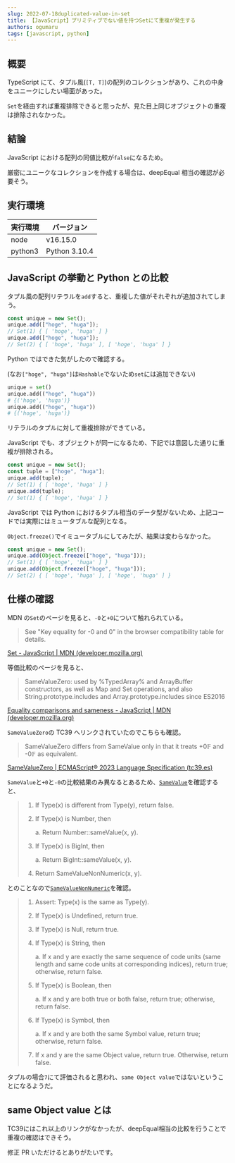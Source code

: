 ```yaml
---
slug: 2022-07-18duplicated-value-in-set
title: 【JavaScript】プリミティブでない値を持つSetにて重複が発生する
authors: ogumaru
tags: [javascript, python]
---
```


## 概要

TypeScript にて、タプル風(`[T, T]`)の配列のコレクションがあり、これの中身をユニークにしたい場面があった。

`Set`を経由すれば重複排除できると思ったが、見た目上同じオブジェクトの重複は排除されなかった。

## 結論

JavaScript における配列の同値比較が`false`になるため。

厳密にユニークなコレクションを作成する場合は、deepEqual 相当の確認が必要そう。

## 実行環境

| 実行環境 | バージョン      |
| ------------- | --------------------- |
| node        | v16.15.0            |
| python3  | Python 3.10.4 |

## JavaScript の挙動と Python との比較

タプル風の配列リテラルを`add`すると、重複した値がそれぞれが追加されてしまう。

```javascript
const unique = new Set();
unique.add(["hoge", "huga"]);
// Set(1) { [ 'hoge', 'huga' ] }
unique.add(["hoge", "huga"]);
// Set(2) { [ 'hoge', 'huga' ], [ 'hoge', 'huga' ] }
```

Python ではできた気がしたので確認する。

(なお`["hoge", "huga"]`は`Hashable`でないため`set`には追加できない)

```python
unique = set()
unique.add(("hoge", "huga"))
# {('hoge', 'huga')}
unique.add(("hoge", "huga"))
# {('hoge', 'huga')}
```

リテラルのタプルに対して重複排除ができている。

JavaScript でも、オブジェクトが同一になるため、下記では意図した通りに重複が排除される。

```javascript
const unique = new Set();
const tuple = ["hoge", "huga"];
unique.add(tuple);
// Set(1) { [ 'hoge', 'huga' ] }
unique.add(tuple);
// Set(1) { [ 'hoge', 'huga' ] }
```

JavaScript では Python におけるタプル相当のデータ型がないため、上記コードでは実際にはミュータブルな配列となる。

`Object.freeze()`でイミュータブルにしてみたが、結果は変わらなかった。

```javascript
const unique = new Set();
unique.add(Object.freeze(["hoge", "huga"]));
// Set(1) { [ 'hoge', 'huga' ] }
unique.add(Object.freeze(["hoge", "huga"]));
// Set(2) { [ 'hoge', 'huga' ], [ 'hoge', 'huga' ] }
```

## 仕様の確認

MDN の`Set`のページを見ると、`-0`と`+0`について触れられている。

> See "Key equality for -0 and 0" in the browser compatibility table for details.

[Set - JavaScript | MDN (developer.mozilla.org)](https://developer.mozilla.org/en-US/docs/Web/JavaScript/Reference/Global_Objects/Set#value_equality)

等価比較のページを見ると、

> SameValueZero: used by %TypedArray% and ArrayBuffer constructors, as well as Map and Set operations, and also String.prototype.includes and Array.prototype.includes since ES2016

[Equality comparisons and sameness - JavaScript | MDN (developer.mozilla.org)](https://developer.mozilla.org/en-US/docs/Web/JavaScript/Equality_comparisons_and_sameness)

`SameValueZero`の TC39 へリンクされていたのでこちらも確認。

> SameValueZero differs from SameValue only in that it treats +0𝔽 and -0𝔽 as equivalent.

[SameValueZero | ECMAScript® 2023 Language Specification (tc39.es)](https://tc39.es/ecma262/#sec-samevaluezero)

`SameValue`と`+0`と`-0`の比較結果のみ異なるとあるため、[`SameValue`](https://tc39.es/ecma262/#sec-samevalue)を確認すると、

> 1. If Type(x) is different from Type(y), return false.
> 2. If Type(x) is Number, then
>
>    a. Return Number::sameValue(x, y).
>
> 3. If Type(x) is BigInt, then
>
>    a. Return BigInt::sameValue(x, y).
>
> 4. Return SameValueNonNumeric(x, y).

とのことなので[`SameValueNonNumeric`](https://tc39.es/ecma262/#sec-samevaluenonnumeric)を確認。

> 1. Assert: Type(x) is the same as Type(y).
> 2. If Type(x) is Undefined, return true.
> 3. If Type(x) is Null, return true.
> 4. If Type(x) is String, then
>
>    a. If x and y are exactly the same sequence of code units (same length and same code units at corresponding indices), return true; otherwise, return false.
>
> 5. If Type(x) is Boolean, then
>
>    a. If x and y are both true or both false, return true; otherwise, return false.
>
> 6. If Type(x) is Symbol, then
>
>    a. If x and y are both the same Symbol value, return true; otherwise, return false.
>
> 7. If x and y are the same Object value, return true. Otherwise, return false.

タプルの場合`7`にて評価されると思われ、`same Object value`ではないということになるようだ。

## same Object value とは

TC39にはこれ以上のリンクがなかったが、deepEqual相当の比較を行うことで重複の確認はできそう。

修正 PR いただけるとありがたいです。
